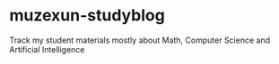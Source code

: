 # muzexun-studyblog
Track my student materials mostly about Math, Computer Science and Artificial Intelligence 
